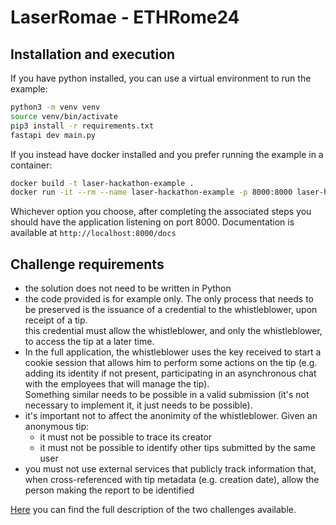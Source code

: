 # LaserRomae - ETHRome24

## Installation and execution
If you have python installed, you can use a virtual environment to run the example:
```bash
python3 -m venv venv
source venv/bin/activate
pip3 install -r requirements.txt
fastapi dev main.py
```

If you instead have docker installed and you prefer running the example in a container:
```bash
docker build -t laser-hackathon-example .
docker run -it --rm --name laser-hackathon-example -p 8000:8000 laser-hackathon-example
```

Whichever option you choose, after completing the associated steps you should have the application listening on port 8000.
Documentation is available at `http://localhost:8000/docs`

## Challenge requirements
- the solution does not need to be written in Python
- the code provided is for example only. The only process that needs to be preserved is the issuance of a credential to the whistleblower, upon receipt of a tip.  
  this credential must allow the whistleblower, and only the whistleblower, to access the tip at a later time.  
- In the full application, the whistleblower uses the key received to start a cookie session that allows him to perform some actions on the tip (e.g. adding its identity if not present, participating in an asynchronous chat with the employees that will manage the tip).  
Something similar needs to be possible in a valid submission (it's not necessary to implement it, it just needs to be possible).
- it's important not to affect the anonimity of the whistleblower. Given an anonymous tip:
    - it must not be possible to trace its creator
    - it must not be possible to identify other tips submitted by the same user
- you must not use external services that publicly track information that, when cross-referenced with tip metadata (e.g. creation date), allow the person making the report to be identified

[Here](https://builders-garden.notion.site/Prizes-and-Bounties-67cc396a9bef4d7ab478d04c124dc4df#10c679ed099e806d9ecae1783ff1f7cb) you can find the full description of the two challenges available.